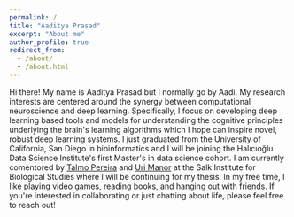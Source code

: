 ```yaml
---
permalink: /
title: "Aaditya Prasad"
excerpt: "About me"
author_profile: true
redirect_from: 
  - /about/
  - /about.html
---
```


Hi there! My name is Aaditya Prasad but I normally go by Aadi. My research interests are centered around the synergy between computational neuroscience and deep learning. Specifically, I focus on developing deep learning based tools and models for understanding the cognitive principles underlying the brain's learning algorithms which I hope can inspire novel, robust deep learning systems. I just graduated from the University of California, San Diego in bioinformatics and I will be joining the Halıcıoğlu Data Science Institute's first Master's in data science cohort. I am currently comentored by [Talmo Pereira](https://talmolab.org) and [Uri Manor](https://manor.salk.edu) at the Salk Institute for Biological Studies where I will be continuing for my thesis. In my free time, I like playing video games, reading books, and hanging out with friends. If you're interested in collaborating or just chatting about life, please feel free to reach out!
